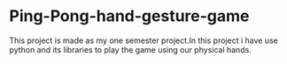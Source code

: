 # Ping-Pong-hand-gesture-game

This project is made as my one semester project.In this project i have use python and its libraries to play the game using our physical hands. 
